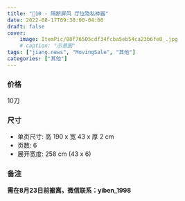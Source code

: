 ```yaml
---
title: "🔪10 - 隔断屏风 厅位隐私神器"
date: 2022-08-17T09:30:00-04:00
draft: false
cover:
    image: ItemPic/80f76505cdf34fcba5eb54ca23b6fe0_.jpg
    # caption: "示意图"
tags: ["jiang.news", "MovingSale", "其他"]
categories: ["其他"]
---
```


### 价格
10刀

### 尺寸
* 单页尺寸: 高 190 x 宽 43 x 厚 2 cm
* 页数: 6
* 展开宽度: 258 cm (43 x 6)

### 备注
**需在8月23日前搬离。微信联系：yiben_1998** 

